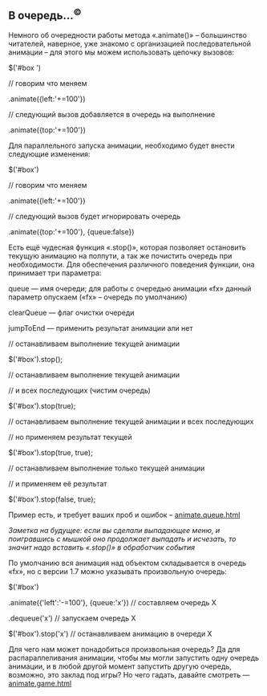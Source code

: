 ## В очередь…<sup>©</sup>

Немного об очередности работы метода «.animate()» – большинство читателей, наверное, уже знакомо с организацией последовательной анимации – для этого мы можем использовать цепочку вызовов:

$('#box ')

// говорим что меняем

.animate({left:'+=100'})

// следующий вызов добавляется в очередь на выполнение

.animate({top:'+=100'})

Для параллельного запуска анимации, необходимо будет внести следующие изменения:

$('#box')

// говорим что меняем

.animate({left:'+=100'})

// следующий вызов будет игнорировать очередь

.animate({top:'+=100'}, {queue:false})

Есть ещё чудесная функция «.stop()», которая позволяет остановить текущую анимацию на полпути, а так же почистить очередь при необходимости. Для обеспечения различного поведения функции, она принимает три параметра:

queue — имя очереди; для работы с очередью анимации «fx» данный параметр опускаем («fx» – очередь по умолчанию)

clearQueue — флаг очистки очереди

jumpToEnd — применить результат анимации али нет

// останавливаем выполнение текущей анимации

$('#box').stop();

// останавливаем выполнение текущей анимации

// и всех последующих (чистим очередь)

$('#box').stop(true);

// останавливаем выполнение текущей анимации и всех последующих

// но применяем результат текущей

$('#box').stop(true, true);

// останавливаем выполнение только текущей анимации

// и применяем её результат

$('#box').stop(false, true);

Пример есть, и требует ваших проб и ошибок – [animate.queue.html](http://anton.shevchuk.name/book/code/animate.queue.html)

_Заметка на будущее: если вы сделали выпадающее меню, и поигравшись с мышкой оно продолжает выпадать и исчезать, то значит надо вставить «.stop()» в обработчик события_

По умолчанию вся анимация над объектом складывается в очередь «fx», но с версии 1.7 можно указывать произвольную очередь:

$('#box')

.animate({'left':'-=100'}, {queue:'x'}) // составляем очередь X

.dequeue('x') // запускаем очередь X

$('#box').stop('x') // останавливаем анимацию в очереди X

Для чего нам может понадобиться произвольная очередь? Да для распараллеливания анимации, чтобы мы могли запустить одну очередь анимации, и в любой другой момент запустить другую очередь, возможно, это заклад под игры? Но чего гадать, давайте смотреть — [animate.game.html](http://anton.shevchuk.name/book/code/animate.game.html)